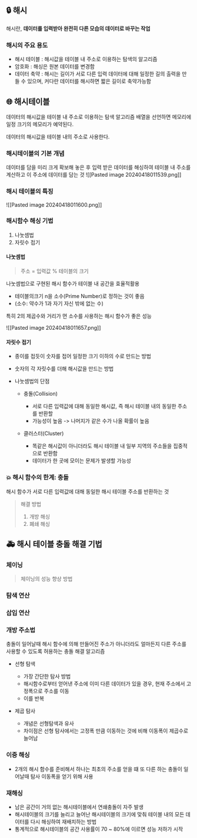 ## 🔒 해시
해시란, **데이터를 입력받아 완전히 다른 모습의 데이터로 바꾸는 작업**

### 해시의 주요 용도
* 해시 테이블 : 해시값을 테이블 내 주소로 이용하는 탐색의 알고리즘
* 암호화 : 해싱은 원본 데이터를 변경함
* 데이터 축약 : 해시는 길이가 서로 다른 입력 데이터에 대해 일정한 길의 출력을 만들 수 있으며, 커다란 데이터를 해시하면 짧은 길이로 축약가능함


## 🌐 해시테이블

데이터의 해시값을 테이블 내 주소로 이용하는 탐색 알고리즘
배열을 선언하면 메모리에 일정 크기의 메모리가 예약된다.

데이터의 해시값을 테이블 내의 주소로 사용한다.

### 해시테이블의 기본 개념
데이터를 담을 미리 크게 확보해 놓은 후 입력 받은 데이터를 해싱하여 테이블 내 주소를 계산하고 이 주소에 데이터를 담는 것
![[Pasted image 20240418011539.png]]

### 해시 테이블의 특징
![[Pasted image 20240418011600.png]]

### 해시함수 해싱 기법

1. 나눗셈법
2. 자릿수 접기

#### 나눗셈법

> 주소 = 입력값 % 테이블의 크기

나눗셈법으로 구현된 해시 함수가 테이블 내 공간을 효율적활용
* 테이블의크기 n을 소수(Prime Number)로 정하는 것이 좋음
* (소수: 약수가 1과 자기 자신 밖에 없는 수)
 
특히 2의 제곱수와 거리가 먼 소수를 사용하는 해시 함수가 좋은 성능

![[Pasted image 20240418011657.png]]

#### 자릿수 접기

* 종이를 접듯이 숫자를 접어 일정한 크기 이하의 수로 만드는 방법
* 숫자의 각 자릿수를 더해 해시값을 만드는 방법

* 나눗셈법의 단점
	* 충돌(Collision)
		* 서로 다른 입력값에 대해 동일한 해시값, 즉 해시 테이블 내의 동일한 주소를 반환할
		* 가능성이 높음 -> 나머지가 같은 수가 나올 확률이 높음
	
	* 클러스터(Cluster) 
		* 똑같은 해시값이 아니더라도 해시 테이블 내 일부 지역의 주소들을 집중적으로 반환함
		* 데이터가 한 곳에 모이는 문제가 발생할 가능성




### 💥 해시 함수의 한계: 충돌
해시 함수가 서로 다른 입력값에 대해 동일한 해시 테이블 주소를 반환하는 것

> 해결 방법
> 1. 개방 해싱
> 2. 폐쇄 해싱


## 🚑 해시 테이블 충돌 해결 기법

### 체이닝

> 체이닝의 성능 향상 방법
> 
### 탐색 연산
### 삽입 연산

### 개방 주소법

충돌이 일어날때 해시 함수에 의해 만들어진 주소가 아니더라도 얼마든지 다른 주소를 사용할 수 있도록 허용하는 충돌 해결 알고리즘

* 선형 탐색
	* 가장 간단한 탐사 방법
	* 해시함수로부터 얻어낸 주소에 이미 다른 데이터가 있을 경우, 현재 주소에서 고정폭으로 주소를 이동
	* 이를 반복

* 제곱 탐사
	* 개념은 선형탐색과 유사
	* 차이점은 선형 탐사에서는 고정폭 만큼 이동하는 것에 비해 이동폭이 제곱수로 늘어남

### 이중 해싱
* 2개의 해시 함수를 준비해서 하나는 최초의 주소를 얻을 떄 또 다른 하는 충돌이 일어날때 탐사 이동폭을 얻기 위해 사용

###  재해싱
* 남은 공간이 거의 없는 해시테이블에서 연쇄충돌이 자주 발생
* 해시테이블의 크기를 늘리고 늘어난 해시테이블의 크기에 맞춰 테이블 내의 모든 데이터를 다시 해싱하여 재배치하는 방법
* 통계적으로 해시테이블의 공간 사용률이 70 ~ 80%에 이르면 성능 저하가 시작

